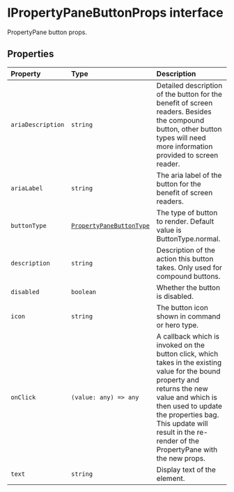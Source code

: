 # IPropertyPaneButtonProps interface







PropertyPane button props.




## Properties

| Property	   | Type	| Description|
|:-------------|:-------|:-----------|
|`ariaDescription`      | `string` | Detailed description of the button for the benefit of screen readers. Besides the compound button, other button types will need more information provided to screen reader. |
|`ariaLabel`      | `string` | The aria label of the button for the benefit of screen readers. |
|`buttonType`      | [`PropertyPaneButtonType`](../../sp-webpart-base/enum/propertypanebuttontype.md) | The type of button to render. Default value is ButtonType.normal. |
|`description`      | `string` | Description of the action this button takes. Only used for compound buttons. |
|`disabled`      | `boolean` | Whether the button is disabled. |
|`icon`      | `string` | The button icon shown in command or hero type. |
|`onClick`      | `(value: any) => any` | A callback which is invoked on the button click, which takes in the existing value for the bound property and returns the new value and which is then used to update the properties bag. This update will result in the re-render of the PropertyPane with the new props. |
|`text`      | `string` | Display text of the element. |






